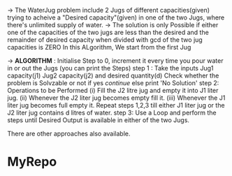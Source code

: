 -> The WaterJug problem include 2 Jugs of different capacities(given) trying to acheive a "Desired capacity"(given) in one of the two Jugs, where there's unlimited supply of water.
-> The solution is only Possible if either one of the capacities of the two jugs are less than the desired and the remainder of desired capacity when divided with gcd of the two jug capacities is ZERO 
In this ALgorithm, We start from the first Jug 


-> **ALGORITHM** :
      Initialise Step to 0, increment it every time you pour water in or out the Jugs (you can print the Steps)
      step 1 : Take the inputs Jug1 capacity(j1) Jug2 capacity(j2) and desired quantity(d)
                Check whether the problem is Solvzable or not if yes _continue_ else print 'No Solution'
      step 2: Operations to be Performed
              (i) Fill the J2 litre jug and empty it into J1 liter jug.
              (ii)  Whenever the J2 liter jug becomes empty fill it.
              (iii) Whenever the J1 liter jug becomes full empty it.
                  Repeat steps 1,2,3 till either J1 liter jug or the J2 liter jug contains d litres of water.
        step 3: Use a Loop and perform the steps until Desired Output is available in either of the two Jugs.

There are other approaches also available.
# MyRepo
